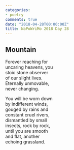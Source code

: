 ```yaml
---
categories:
- poetry
comments: true
date: "2018-04-28T00:00:00Z"
title: NaPoWriMo 2018 Day 28
---
```

  
## Mountain  

Forever reaching for  
uncaring heavens, you  
stoic stone observer  
of our slight lives.  
Eternally unmovable,  
never changing.  

You will be worn down  
by indifferent winds,  
gouged by rains and  
constant cruel rivers,  
dismantled by small  
insects, rock by rock,  
until you are smooth  
and flat, another  
echoing grassland.  
